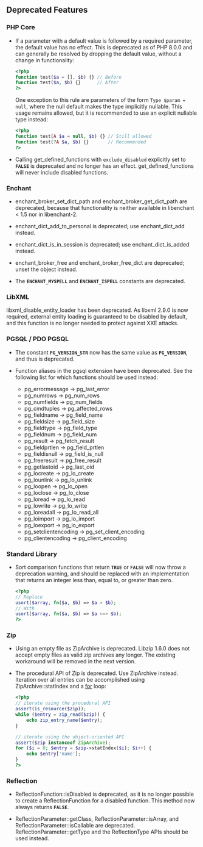 Deprecated Features
-------------------

### PHP Core

-   If a parameter with a default value is followed by a required
    parameter, the default value has no effect. This is deprecated as of
    PHP 8.0.0 and can generally be resolved by dropping the default
    value, without a change in functionality:

    ``` php
    <?php
    function test($a = [], $b) {} // Before
    function test($a, $b) {}      // After
    ?>
    ```

    One exception to this rule are parameters of the form
    `Type $param = null`, where the null default makes the type
    implicitly nullable. This usage remains allowed, but it is
    recommended to use an explicit nullable type instead:

    ``` php
    <?php
    function test(A $a = null, $b) {} // Still allowed
    function test(?A $a, $b) {}       // Recommended
    ?>
    ```

-   Calling <span class="function">get\_defined\_functions</span> with
    `exclude_disabled` explicitly set to **`FALSE`** is deprecated and
    no longer has an effect. <span
    class="function">get\_defined\_functions</span> will never include
    disabled functions.

### Enchant

-   <span class="function">enchant\_broker\_set\_dict\_path</span> and
    <span class="function">enchant\_broker\_get\_dict\_path</span> are
    deprecated, because that functionality is neither available in
    libenchant \< 1.5 nor in libenchant-2.

-   <span class="function">enchant\_dict\_add\_to\_personal</span> is
    deprecated; use <span class="function">enchant\_dict\_add</span>
    instead.

-   <span class="function">enchant\_dict\_is\_in\_session</span> is
    deprecated; use <span
    class="function">enchant\_dict\_is\_added</span> instead.

-   <span class="function">enchant\_broker\_free</span> and <span
    class="function">enchant\_broker\_free\_dict</span> are deprecated;
    unset the object instead.

-   The **`ENCHANT_MYSPELL`** and **`ENCHANT_ISPELL`** constants are
    deprecated.

### LibXML

<span class="function">libxml\_disable\_entity\_loader</span> has been
deprecated. As libxml 2.9.0 is now required, external entity loading is
guaranteed to be disabled by default, and this function is no longer
needed to protect against XXE attacks.

### PGSQL / PDO PGSQL

-   The constant **`PG_VERSION_STR`** now has the same value as
    **`PG_VERSION`**, and thus is deprecated.

-   Function aliases in the pgsql extension have been deprecated. See
    the following list for which functions should be used instead:

    -   <span class="function">pg\_errormessage</span> → <span
        class="function">pg\_last\_error</span>
    -   <span class="function">pg\_numrows</span> → <span
        class="function">pg\_num\_rows</span>
    -   <span class="function">pg\_numfields</span> → <span
        class="function">pg\_num\_fields</span>
    -   <span class="function">pg\_cmdtuples</span> → <span
        class="function">pg\_affected\_rows</span>
    -   <span class="function">pg\_fieldname</span> → <span
        class="function">pg\_field\_name</span>
    -   <span class="function">pg\_fieldsize</span> → <span
        class="function">pg\_field\_size</span>
    -   <span class="function">pg\_fieldtype</span> → <span
        class="function">pg\_field\_type</span>
    -   <span class="function">pg\_fieldnum</span> → <span
        class="function">pg\_field\_num</span>
    -   <span class="function">pg\_result</span> → <span
        class="function">pg\_fetch\_result</span>
    -   <span class="function">pg\_fieldprtlen</span> → <span
        class="function">pg\_field\_prtlen</span>
    -   <span class="function">pg\_fieldisnull</span> → <span
        class="function">pg\_field\_is\_null</span>
    -   <span class="function">pg\_freeresult</span> → <span
        class="function">pg\_free\_result</span>
    -   <span class="function">pg\_getlastoid</span> → <span
        class="function">pg\_last\_oid</span>
    -   <span class="function">pg\_locreate</span> → <span
        class="function">pg\_lo\_create</span>
    -   <span class="function">pg\_lounlink</span> → <span
        class="function">pg\_lo\_unlink</span>
    -   <span class="function">pg\_loopen</span> → <span
        class="function">pg\_lo\_open</span>
    -   <span class="function">pg\_loclose</span> → <span
        class="function">pg\_lo\_close</span>
    -   <span class="function">pg\_loread</span> → <span
        class="function">pg\_lo\_read</span>
    -   <span class="function">pg\_lowrite</span> → <span
        class="function">pg\_lo\_write</span>
    -   <span class="function">pg\_loreadall</span> → <span
        class="function">pg\_lo\_read\_all</span>
    -   <span class="function">pg\_loimport</span> → <span
        class="function">pg\_lo\_import</span>
    -   <span class="function">pg\_loexport</span> → <span
        class="function">pg\_lo\_export</span>
    -   <span class="function">pg\_setclientencoding</span> → <span
        class="function">pg\_set\_client\_encoding</span>
    -   <span class="function">pg\_clientencoding</span> -\> <span
        class="function">pg\_client\_encoding</span>

### Standard Library

-   Sort comparison functions that return **`TRUE`** or **`FALSE`** will
    now throw a deprecation warning, and should be replaced with an
    implementation that returns an integer less than, equal to, or
    greater than zero.

    ``` php
    <?php
    // Replace
    usort($array, fn($a, $b) => $a > $b);
    // With
    usort($array, fn($a, $b) => $a <=> $b);
    ?>
    ```

### Zip

-   Using an empty file as ZipArchive is deprecated. Libzip 1.6.0 does
    not accept empty files as valid zip archives any longer. The
    existing workaround will be removed in the next version.

-   The procedural API of Zip is deprecated. Use <span
    class="classname">ZipArchive</span> instead. Iteration over all
    entries can be accomplished using <span
    class="methodname">ZipArchive::statIndex</span> and a
    <a href="/control-structures/for.html" class="link">for</a> loop:

    ``` php
    <?php
    // iterate using the procedural API
    assert(is_resource($zip));
    while ($entry = zip_read($zip)) {
        echo zip_entry_name($entry);
    }

    // iterate using the object-oriented API
    assert($zip instanceof ZipArchive);
    for ($i = 0; $entry = $zip->statIndex($i); $i++) {
        echo $entry['name'];
    }
    ?>
    ```

### Reflection

-   <span class="methodname">ReflectionFunction::isDisabled</span> is
    deprecated, as it is no longer possible to create a <span
    class="classname">ReflectionFunction</span> for a disabled function.
    This method now always returns **`FALSE`**.

-   <span class="methodname">ReflectionParameter::getClass</span>, <span
    class="methodname">ReflectionParameter::isArray</span>, and <span
    class="methodname">ReflectionParameter::isCallable</span> are
    deprecated. <span
    class="methodname">ReflectionParameter::getType</span> and the <span
    class="classname">ReflectionType</span> APIs should be used instead.
